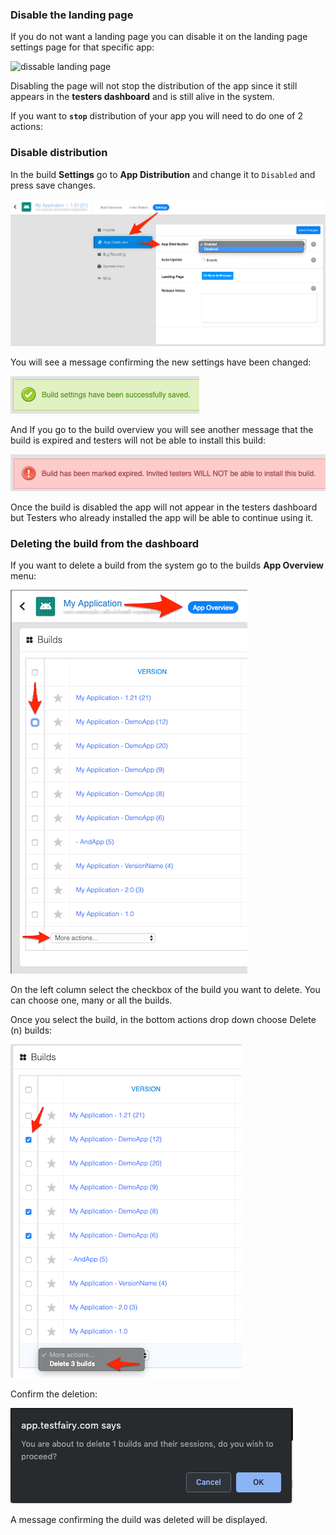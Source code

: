 ### Disable the landing page

If you do not want a landing page you can disable it on the landing page settings page for that specific app:

![dissable landing page](/img/landing-pages-on-off.png)

Disabling the page will not stop the distribution of the app since it still appears in the **testers dashboard** and is still alive in the system.


If you want to **`stop`** distribution of your app you will need to do one of 2 actions:

### Disable distribution

In the build **Settings** go to **App Distribution**  and change it to `Disabled` and press save changes.

![](/img/app_distribution/dissable-dist-build.png)

You will see a message confirming the new settings have been changed:

![](/img/app_distribution/app-dist-save-sucsess.png)

And If you go to the build overview you will see another message that the build is expired and testers will not be able to install this build:

![](/img/app_distribution/build-invalid.png)

Once the build is disabled the app will not appear in the testers dashboard but Testers who already installed the app will be able to continue using it.

### Deleting the build from the dashboard

If you want to delete a build from the system go to the builds **App Overview** menu:

![](/img/app_distribution/select-builds.png)

On the left column select the checkbox of the build you want to delete. You can choose one, many or all the builds.

Once you select the build, in the bottom actions drop down choose Delete (n) builds:

![](/img/app_distribution/delet-builds.png)

Confirm the deletion:

![](/img/app_distribution/confirm-delete.png)

A message confirming the duild was deleted will be displayed.
